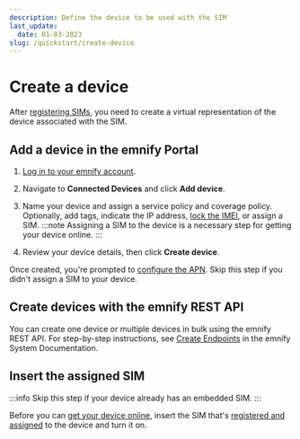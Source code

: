 ```yaml
---
description: Define the device to be used with the SIM
last_update: 
  date: 01-03-2023
slug: /quickstart/create-device
---
```


# Create a device

After [registering SIMs](/quickstart/register-sims), you need to create a virtual representation of the device associated with the SIM.

## Add a device in the emnify Portal

1. [Log in to your emnify account](https://portal.emnify.com/sign).
2. Navigate to **Connected Devices** and click **Add device**.
3. Name your device and assign a service policy and coverage policy.
Optionally, add tags, indicate the IP address, [lock the IMEI](/services/security#imei-lock), or assign a SIM.
:::note
Assigning a SIM to the device is a necessary step for getting your device online.
:::

4. Review your device details, then click **Create device**.

Once created, you're prompted to [configure the APN](/apn-configuration).
Skip this step if you didn't assign a SIM to your device.

## Create devices with the emnify REST API

You can create one device or multiple devices in bulk using the emnify REST API.
For step-by-step instructions, see [Create Endpoints](https://cdn.emnify.net/api/doc/create-endpoints.html) in the emnify System Documentation.

## Insert the assigned SIM

:::info
Skip this step if your device already has an embedded SIM.
:::

Before you can [get your device online](/apn-configuration), insert the SIM that's [registered and assigned](/quickstart/register-sims) to the device and turn it on.

